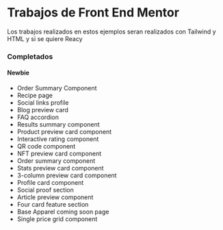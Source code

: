 # Trabajos de Front End Mentor

Los trabajos realizados en estos ejemplos seran realizados con Tailwind y HTML y si se quiere Reacy

### Completados

#### Newbie
- Order Summary Component
- Recipe page
- Social links profile
- Blog preview card
- FAQ accordion
- Results summary component
- Product preview card component
- Interactive rating component
- QR code component
- NFT preview card component
- Order summary component
- Stats preview card component
- 3-column preview card component
- Profile card component 
- Social proof section
- Article preview component
- Four card feature section
- Base Apparel coming soon page
- Single price grid component